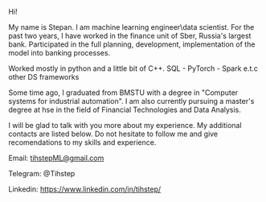 Hi!

My name is Stepan. I am machine learning engineer\data scientist.
For the past two years, I have worked in the finance unit of Sber, Russia's largest bank.
Participated in the full planning, development, implementation of the model into banking processes.

Worked mostly in python and a little bit of C++.
SQL - PyTorch - Spark e.t.c other DS frameworks

Some time ago, I graduated from BMSTU with a degree in "Computer systems for industrial automation". I am also currently pursuing a master's degree at hse in the field of Financial Technologies and Data Analysis.

I will be glad to talk with you more about my experience. My additional contacts are listed below.
Do not hesitate to follow me and give recomendations to my skills and experience.

Email: tihstepML@gmail.com

Telegram: @Tihstep

Linkedin: https://www.linkedin.com/in/tihstep/
